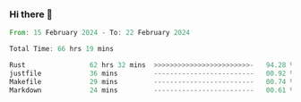 ### Hi there 👋

<!--START_SECTION:waka-->

```rust
From: 15 February 2024 - To: 22 February 2024

Total Time: 66 hrs 19 mins

Rust                62 hrs 32 mins  >>>>>>>>>>>>>>>>>>>>>>>>-   94.28 %
justfile            36 mins         -------------------------   00.92 %
Makefile            29 mins         -------------------------   00.74 %
Markdown            24 mins         -------------------------   00.61 %
```

<!--END_SECTION:waka-->

<!--
**crrow/crrow** is a ✨ _special_ ✨ repository because its `README.md` (this file) appears on your GitHub profile.

Here are some ideas to get you started:

- 🔭 I’m currently working on ...
- 🌱 I’m currently learning ...
- 👯 I’m looking to collaborate on ...
- 🤔 I’m looking for help with ...
- 💬 Ask me about ...
- 📫 How to reach me: ...
- 😄 Pronouns: ...
- ⚡ Fun fact: ...
-->

